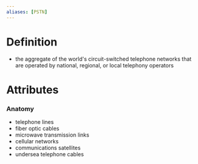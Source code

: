 ```yaml
---
aliases: [PSTN]
---
```

# Definition
- the aggregate of the world's circuit-switched telephone networks that are operated by national, regional, or local telephony operators
# Attributes
### Anatomy
- telephone lines
- fiber optic cables
- microwave transmission links
- cellular networks
- communications satellites
- undersea telephone cables